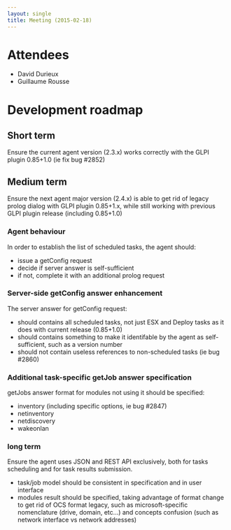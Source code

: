 ```yaml
---
layout: single
title: Meeting (2015-02-18)
---
```


# Attendees

* David Durieux
* Guillaume Rousse

# Development roadmap

## Short term

Ensure the current agent version (2.3.x) works correctly with the GLPI plugin 0.85+1.0 (ie fix bug #2852)

## Medium term

Ensure the next agent major version (2.4.x) is able to get rid of legacy prolog dialog with GLPI plugin 0.85+1.x, while still working with previous GLPI plugin release (including 0.85+1.0)

### Agent behaviour

In order to establish the list of scheduled tasks, the agent should:

* issue a getConfig request
* decide if server answer is self-sufficient
* if not, complete it with an additional prolog request

### Server-side getConfig answer enhancement

The server answer for getConfig request:

* should contains all scheduled tasks, not just ESX and Deploy tasks as it does
  with current release (0.85+1.0)
* should contains something to make it identifable by the agent as
  self-sufficient, such as a version number
* should not contain useless references to non-scheduled tasks (ie bug #2860)

### Additional task-specific getJob answer specification

getJobs answer format for modules not using it should be specified:

* inventory (including specific options, ie bug #2847)
* netinventory
* netdiscovery
* wakeonlan

### long term

Ensure the agent uses JSON and REST API exclusively, both for tasks scheduling
and for task results submission.

* task/job model should be consistent in specification and in user interface
* modules result should be specified, taking advantage of format change
  to get rid of OCS format legacy, such as microsoft-specific nomenclature
  (drive, domain, etc...) and concepts confusion (such as network interface vs
  network addresses)
